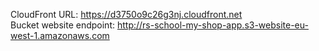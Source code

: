 CloudFront URL: https://d3750o9c26g3nj.cloudfront.net       
Bucket website endpoint: http://rs-school-my-shop-app.s3-website-eu-west-1.amazonaws.com